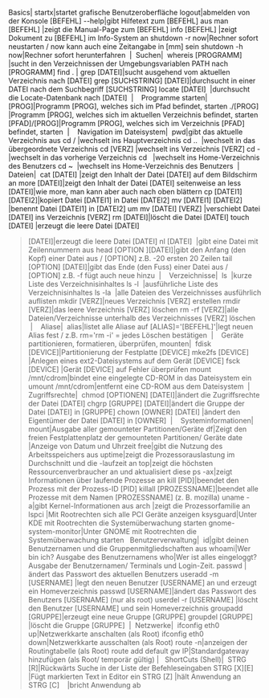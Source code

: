 Basics|
startx|startet grafische Benutzeroberfläche
logout|abmelden von der Konsole
[BEFEHL] --help|gibt Hilfetext zum [BEFEHL] aus
man [BEFEHL] |zeigt die Manual-Page zum [BEFEHL]
info [BEFEHL] |zeigt Dokument zu [BEFEHL] im Info-System an
shutdown -r now|Rechner sofort neustarten / now kann auch eine Zeitangabe in [mm] sein
shutdown -h now|Rechner sofort herunterfahren
 | 
Suchen| 
whereis [PROGRAMM] |sucht in den Verzeichnissen der Umgebungsvariablen PATH nach [PROGRAMM]
find . | grep [DATEI]|sucht ausgehend vom aktuellen Verzeichnis nach [DATEI]
grep [SUCHSTRING] [DATEI]|durchsucht in einer DATEI nach dem Suchbegriff [SUCHSTRING]
locate [DATEI]  |durchsucht die Locate-Datenbank nach [DATEI]
 | 
  
Programme starten| 
[PROG]|Programm [PROG], welches sich im Pfad befindet, starten
./[PROG] |Programm [PROG], welches sich im aktuellen Verzeichnis befindet, starten
[PFAD]/[PROG]|Programm [PROG], welches sich im Verzeichnis [PFAD] befindet, starten
 | 
  
Navigation im Dateisystem| 
pwd|gibt das aktuelle Verzeichnis aus
cd / |wechselt ins Hauptverzeichnis
cd ..  |wechselt in das übergeordnete Verzeichnis
cd [VERZ] |wechselt ins Verzeichnis [VERZ]
cd -|wechselt in das vorherige Verzeichnis
cd   |wechselt ins Home-Verzeichnis des Benutzers
cd ~  |wechselt ins Home-Verzeichnis des Benutzers
 | 
  
Dateien| 
cat [DATEI] |zeigt den Inhalt der Datei [DATEI] auf dem Bildschirm an
more [DATEI]|zeigt den Inhalt der Datei [DATEI] seitenweise an
less [DATEI]|wie more, man kann aber auch nach oben blättern
cp [DATEI1] [DATEI2]|kopiert Datei [DATEI1] in Datei [DATEI2]
mv [DATEI1] [DATEI2] |benennt Datei [DATEI1] in [DATEI2] um
mv [DATEI] [VERZ] |verschiebt Datei [DATEI] ins Verzeichnis [VERZ]
rm [DATEI]|löscht die Datei [DATEI]
touch [DATEI] |erzeugt die leere Datei [DATEI]
> [DATEI]|erzeugt die leere Datei [DATEI]
nl [DATEI]  |gibt eine Datei mit Zeilennummern aus
head [OPTION ][DATEI]|gibt den Anfang (den Kopf) einer Datei aus / [OPTION] z.B. -20 ersten 20 Zeilen
tail [OPTION] [DATEI]|gibt das Ende (den Fuss) einer Datei aus / [OPTION] z.B. -f fügt auch neue hinzu
 | 
  
Verzeichnisse| 
ls  |kurze Liste des Verzeichnisinhaltes
ls -l  |ausführliche Liste des Verzeichnisinhaltes
ls -la  |alle Dateien des Verzeichnisses ausführlich auflisten
mkdir [VERZ]|neues Verzeichnis [VERZ] erstellen
rmdir [VERZ]|das leere Verzeichnis [VERZ] löschen
rm -rf [VERZ]|alle Dateien/Verzeichnisse unterhalb des Verzeichnisses [VERZ] löschen
 | 
  
Aliase| 
alias|listet alle Aliase auf
[ALIAS]='[BEFEHL]'|legt neuen Alias fest / z.B. rm='rm -i' = jedes Löschen bestätigen
 | 
  
Geräte partitionieren, 
formatieren, überprüfen, mounten| 
fdisk [DEVICE]|Partitionierung der Festplatte [DEVICE]
mke2fs [DEVICE] |Anlegen eines ext2-Dateisystems auf dem Gerät [DEVICE]
fsck [DEVICE] |Gerät [DEVICE] auf Fehler überprüfen
mount /mnt/cdrom|bindet eine eingelegte CD-ROM in das Dateisystem ein
umount /mnt/cdrom|entfernt eine CD-ROM aus dem Dateisystem
 | 
Zugriffsrechte| 
chmod [OPTIONEN] [DATEI]|ändert die Zugriffsrechte der Datei [DATEI]
chgrp [GRUPPE] [DATEI]|ändert die Gruppe der Datei [DATEI] in [GRUPPE]
chown [OWNER] [DATEI] |ändert den Eigentümer der Datei [DATEI] in [OWNER]
 | 
  
Systeminformationen| 
mount|Ausgabe aller gemounteter Partitionen/Geräte
df|Zeigt den freien Festplattenplatz der gemounteten Partitionen/ Geräte
date |Anzeige von Datum und Uhrzeit
free|gibt die Nutzung des Arbeitsspeichers aus
uptime|zeigt die Prozessorauslastung im Durchschnitt und die -laufzeit an
top|zeigt die höchsten Ressourcenverbraucher an und aktualisiert diese
ps -ax|zeigt Informationen über laufende Prozesse an
kill [PID]|beendet den Prozess mit der Prozess-ID [PID]
killall [PROZESSNAME]|beendet alle Prozesse mit dem Namen [PROZESSNAME] (z. B. mozilla)
uname -a|gibt Kernel-Informationen aus
arch |zeigt die Prozessorfamilie an
lspci |Mit Rootrechten sich alle PCI Geräte anzeigen
ksysguard|Unter KDE mit Rootrechten die Systemüberwachung starten
gnome-system-monitor|Unter GNOME mit Rootrechten die Systemüberwachung starten
  
Benutzerverwaltung| 
id|gibt deinen Benutzernamen und die Gruppenmitgliedschaften aus
whoami|Wer bin ich? Ausgabe des Benutzernamens
who|Wer ist alles eingeloggt? Ausgabe der Benutzernamen/ Terminals und Login-Zeit.
passwd |ändert das Passwort des aktuellen Benutzers
useradd -m [USERNAME] |legt den neuen Benutzer [USERNAME] an und erzeugt ein Homeverzeichnis
passwd [USERNAME]|ändert das Passwort des Benutzers [USERNAME] (nur als root)
userdel -r [USERNAME] |löscht den Benutzer [USERNAME] und sein Homeverzeichnis
groupadd [GRUPPE]|erzeugt eine neue Gruppe [GRUPPE]
groupdel [GRUPPE] |löscht die Gruppe [GRUPPE]
 | 
Netzwerke| 
ifconfig eth0 up|Netzwerkkarte anschalten (als Root)
ifconfig eth0 down|Netzwerkkarte ausschalten (als Root)
route -n|anzeigen der Routingtabelle (als Root)
route add default gw IP|Standardgateway hinzufügen (als Root/ temporär gültig)
|
  
ShortCuts (Shell)| 
STRG [R]|Rückwärts Suche in der Liste der Befehleseingaben
STRG [X][E] |Fügt markierten Text in Editor ein
STRG [Z] |hält Anwendung an
STRG [C]    |bricht Anwendung ab
